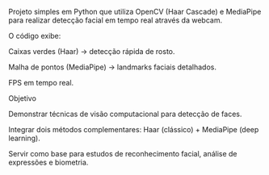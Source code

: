 Projeto simples em Python que utiliza OpenCV (Haar Cascade) e MediaPipe para realizar detecção facial em tempo real através da webcam.

O código exibe:

Caixas verdes (Haar) → detecção rápida de rosto.

Malha de pontos (MediaPipe) → landmarks faciais detalhados.

FPS em tempo real.

Objetivo

Demonstrar técnicas de visão computacional para detecção de faces.

Integrar dois métodos complementares: Haar (clássico) + MediaPipe (deep learning).

Servir como base para estudos de reconhecimento facial, análise de expressões e biometria.
